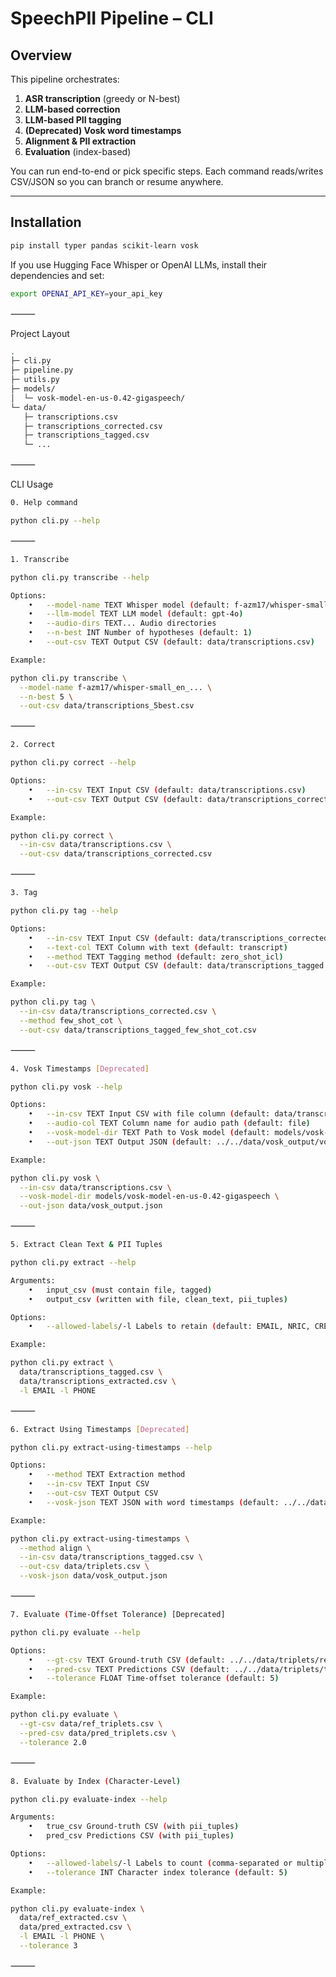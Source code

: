 # SpeechPII Pipeline – CLI

## Overview
This pipeline orchestrates:
1. **ASR transcription** (greedy or N-best)  
2. **LLM-based correction**  
3. **LLM-based PII tagging**  
4. **(Deprecated) Vosk word timestamps**  
5. **Alignment & PII extraction**  
6. **Evaluation** (index-based)

You can run end-to-end or pick specific steps. Each command reads/writes CSV/JSON so you can branch or resume anywhere.

---

## Installation

```bash
pip install typer pandas scikit-learn vosk
```

If you use Hugging Face Whisper or OpenAI LLMs, install their dependencies and set:

```bash
export OPENAI_API_KEY=your_api_key
```
⸻

Project Layout

```bash
.
├─ cli.py
├─ pipeline.py
├─ utils.py
├─ models/
│  └─ vosk-model-en-us-0.42-gigaspeech/
└─ data/
   ├─ transcriptions.csv
   ├─ transcriptions_corrected.csv
   ├─ transcriptions_tagged.csv
   └─ ...
```

⸻

CLI Usage

```bash
0. Help command

python cli.py --help
```
⸻

```bash
1. Transcribe

python cli.py transcribe --help

Options:
	•	--model-name TEXT Whisper model (default: f-azm17/whisper-small_en_seed_gretel_similar0.3-default-tokenizer)
	•	--llm-model TEXT LLM model (default: gpt-4o)
	•	--audio-dirs TEXT... Audio directories
	•	--n-best INT Number of hypotheses (default: 1)
	•	--out-csv TEXT Output CSV (default: data/transcriptions.csv)

Example:

python cli.py transcribe \
  --model-name f-azm17/whisper-small_en_... \
  --n-best 5 \
  --out-csv data/transcriptions_5best.csv
```
⸻

```bash
2. Correct

python cli.py correct --help

Options:
	•	--in-csv TEXT Input CSV (default: data/transcriptions.csv)
	•	--out-csv TEXT Output CSV (default: data/transcriptions_corrected.csv)

Example:

python cli.py correct \
  --in-csv data/transcriptions.csv \
  --out-csv data/transcriptions_corrected.csv
```

⸻

```bash
3. Tag

python cli.py tag --help

Options:
	•	--in-csv TEXT Input CSV (default: data/transcriptions_corrected.csv)
	•	--text-col TEXT Column with text (default: transcript)
	•	--method TEXT Tagging method (default: zero_shot_icl)
	•	--out-csv TEXT Output CSV (default: data/transcriptions_tagged.csv)

Example:

python cli.py tag \
  --in-csv data/transcriptions_corrected.csv \
  --method few_shot_cot \
  --out-csv data/transcriptions_tagged_few_shot_cot.csv
```

⸻

```bash
4. Vosk Timestamps [Deprecated]

python cli.py vosk --help

Options:
	•	--in-csv TEXT Input CSV with file column (default: data/transcriptions.csv)
	•	--audio-col TEXT Column name for audio path (default: file)
	•	--vosk-model-dir TEXT Path to Vosk model (default: models/vosk-model-en-us-0.42-gigaspeech)
	•	--out-json TEXT Output JSON (default: ../../data/vosk_output/vosk_output.json)

Example:

python cli.py vosk \
  --in-csv data/transcriptions.csv \
  --vosk-model-dir models/vosk-model-en-us-0.42-gigaspeech \
  --out-json data/vosk_output.json
```

⸻

```bash
5. Extract Clean Text & PII Tuples

python cli.py extract --help

Arguments:
	•	input_csv (must contain file, tagged)
	•	output_csv (written with file, clean_text, pii_tuples)

Options:
	•	--allowed-labels/-l Labels to retain (default: EMAIL, NRIC, CREDIT_CARD, PHONE, PASSPORT_NUM, BANK_ACCOUNT, CAR_PLATE, PERSON)

Example:

python cli.py extract \
  data/transcriptions_tagged.csv \
  data/transcriptions_extracted.csv \
  -l EMAIL -l PHONE
```

⸻

```bash
6. Extract Using Timestamps [Deprecated]

python cli.py extract-using-timestamps --help

Options:
	•	--method TEXT Extraction method
	•	--in-csv TEXT Input CSV
	•	--out-csv TEXT Output CSV
	•	--vosk-json TEXT JSON with word timestamps (default: ../../data/vosk_output/vosk_output.json)

Example:

python cli.py extract-using-timestamps \
  --method align \
  --in-csv data/transcriptions_tagged.csv \
  --out-csv data/triplets.csv \
  --vosk-json data/vosk_output.json
```

⸻

```bash
7. Evaluate (Time-Offset Tolerance) [Deprecated]

python cli.py evaluate --help

Options:
	•	--gt-csv TEXT Ground-truth CSV (default: ../../data/triplets/ref_triplets_500.csv)
	•	--pred-csv TEXT Predictions CSV (default: ../../data/triplets/triplets_no_correct_zero_shot_icl.csv)
	•	--tolerance FLOAT Time-offset tolerance (default: 5)

Example:

python cli.py evaluate \
  --gt-csv data/ref_triplets.csv \
  --pred-csv data/pred_triplets.csv \
  --tolerance 2.0
```

⸻

```bash
8. Evaluate by Index (Character-Level)

python cli.py evaluate-index --help

Arguments:
	•	true_csv Ground-truth CSV (with pii_tuples)
	•	pred_csv Predictions CSV (with pii_tuples)

Options:
	•	--allowed-labels/-l Labels to count (comma-separated or multiple flags)
	•	--tolerance INT Character index tolerance (default: 5)

Example:

python cli.py evaluate-index \
  data/ref_extracted.csv \
  data/pred_extracted.csv \
  -l EMAIL -l PHONE \
  --tolerance 3
```

⸻



